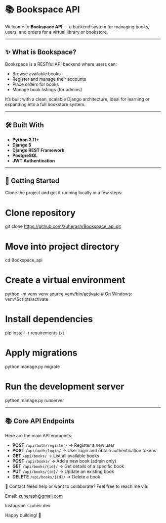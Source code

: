 # 📚 Bookspace API

Welcome to **Bookspace API** — a backend system for managing books, users, and orders for a virtual library or bookstore.

---

## ✨ What is Bookspace?

Bookspace is a RESTful API backend where users can:
- Browse available books
- Register and manage their accounts
- Place orders for books
- Manage book listings (for admins)

It’s built with a clean, scalable Django architecture, ideal for learning or expanding into a full bookstore system.

---

## 🛠 Built With

- **Python 3.11+**
- **Django 5**
- **Django REST Framework**
- **PostgreSQL** 
- **JWT Authentication** 

---

## 🚀 Getting Started

Clone the project and get it running locally in a few steps:

# Clone repository
git clone https://github.com/zuherash/Bookspace_api.git

# Move into project directory
cd Bookspace_api

# Create a virtual environment
python -m venv venv
source venv/bin/activate  # On Windows: venv\Scripts\activate

# Install dependencies
pip install -r requirements.txt

# Apply migrations
python manage.py migrate

# Run the development server
python manage.py runserver

------------------------------------------------------------------------------------------------------------------------------------------------------------------------------------------------

## 📚 Core API Endpoints

Here are the main API endpoints:

- **POST** `/api/auth/register/` → Register a new user
- **POST** `/api/auth/login/` → User login and obtain authentication tokens
- **GET** `/api/books/` → List all available books
- **POST** `/api/books/` → Add a new book (admin only)
- **GET** `/api/books/{id}/` → Get details of a specific book
- **PUT** `/api/books/{id}/` → Update an existing book
- **DELETE** `/api/books/{id}/` → Delete a book


📩 Contact
Need help or want to collaborate?
Feel free to reach me via:

Email: zuherash@gmail.com


Instagram : zuheir.dev

Happy building! 🚀
